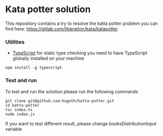 # Kata potter solution

This repository contains a try to resolve the katta potter problem you can find here: https://gitlab.com/liberation/kata/katapotter

### Utilities

- [TypeScript](https://www.typescriptlang.org/) for static type checking
  you need to have TypeScript globally installed on your machine

```
npm install -g typescript
```

### Test and run

To test and run the solution please run the following commands

```
git clone git@github.com:hugoth/katta-potter.git
cd katta-potter
tsc index.ts
node index.js
```

If you want to test different result, please change booksDistributionInput variable

